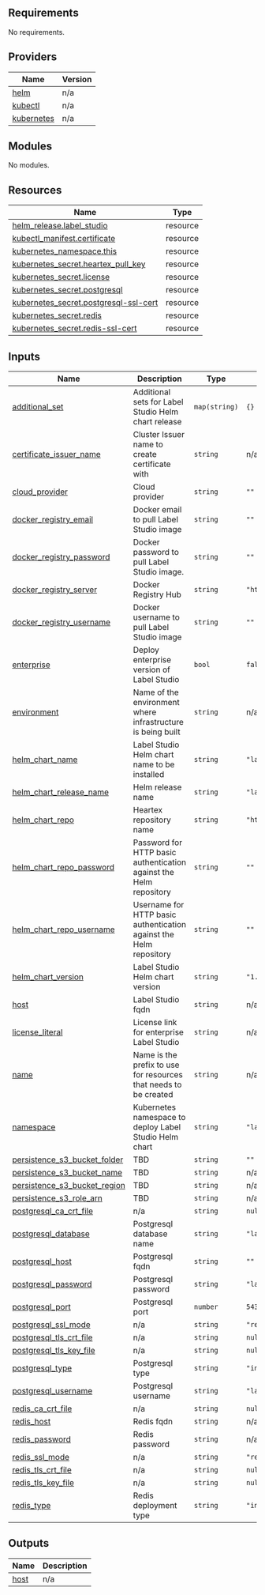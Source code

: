 <!-- BEGIN_TF_DOCS -->
## Requirements

No requirements.

## Providers

| Name | Version |
|------|---------|
| <a name="provider_helm"></a> [helm](#provider\_helm) | n/a |
| <a name="provider_kubectl"></a> [kubectl](#provider\_kubectl) | n/a |
| <a name="provider_kubernetes"></a> [kubernetes](#provider\_kubernetes) | n/a |

## Modules

No modules.

## Resources

| Name | Type |
|------|------|
| [helm_release.label_studio](https://registry.terraform.io/providers/hashicorp/helm/latest/docs/resources/release) | resource |
| [kubectl_manifest.certificate](https://registry.terraform.io/providers/gavinbunney/kubectl/latest/docs/resources/manifest) | resource |
| [kubernetes_namespace.this](https://registry.terraform.io/providers/hashicorp/kubernetes/latest/docs/resources/namespace) | resource |
| [kubernetes_secret.heartex_pull_key](https://registry.terraform.io/providers/hashicorp/kubernetes/latest/docs/resources/secret) | resource |
| [kubernetes_secret.license](https://registry.terraform.io/providers/hashicorp/kubernetes/latest/docs/resources/secret) | resource |
| [kubernetes_secret.postgresql](https://registry.terraform.io/providers/hashicorp/kubernetes/latest/docs/resources/secret) | resource |
| [kubernetes_secret.postgresql-ssl-cert](https://registry.terraform.io/providers/hashicorp/kubernetes/latest/docs/resources/secret) | resource |
| [kubernetes_secret.redis](https://registry.terraform.io/providers/hashicorp/kubernetes/latest/docs/resources/secret) | resource |
| [kubernetes_secret.redis-ssl-cert](https://registry.terraform.io/providers/hashicorp/kubernetes/latest/docs/resources/secret) | resource |

## Inputs

| Name | Description | Type | Default | Required |
|------|-------------|------|---------|:--------:|
| <a name="input_additional_set"></a> [additional\_set](#input\_additional\_set) | Additional sets for Label Studio Helm chart release | `map(string)` | `{}` | no |
| <a name="input_certificate_issuer_name"></a> [certificate\_issuer\_name](#input\_certificate\_issuer\_name) | Cluster Issuer name to create certificate with | `string` | n/a | yes |
| <a name="input_cloud_provider"></a> [cloud\_provider](#input\_cloud\_provider) | Cloud provider | `string` | `""` | no |
| <a name="input_docker_registry_email"></a> [docker\_registry\_email](#input\_docker\_registry\_email) | Docker email to pull Label Studio image | `string` | `""` | no |
| <a name="input_docker_registry_password"></a> [docker\_registry\_password](#input\_docker\_registry\_password) | Docker password to pull Label Studio image. | `string` | `""` | no |
| <a name="input_docker_registry_server"></a> [docker\_registry\_server](#input\_docker\_registry\_server) | Docker Registry Hub | `string` | `"https://index.docker.io/v2/"` | no |
| <a name="input_docker_registry_username"></a> [docker\_registry\_username](#input\_docker\_registry\_username) | Docker username to pull Label Studio image | `string` | `""` | no |
| <a name="input_enterprise"></a> [enterprise](#input\_enterprise) | Deploy enterprise version of Label Studio | `bool` | `false` | no |
| <a name="input_environment"></a> [environment](#input\_environment) | Name of the environment where infrastructure is being built | `string` | n/a | yes |
| <a name="input_helm_chart_name"></a> [helm\_chart\_name](#input\_helm\_chart\_name) | Label Studio Helm chart name to be installed | `string` | `"label-studio"` | no |
| <a name="input_helm_chart_release_name"></a> [helm\_chart\_release\_name](#input\_helm\_chart\_release\_name) | Helm release name | `string` | `"label-studio"` | no |
| <a name="input_helm_chart_repo"></a> [helm\_chart\_repo](#input\_helm\_chart\_repo) | Heartex repository name | `string` | `"https://charts.heartex.com/"` | no |
| <a name="input_helm_chart_repo_password"></a> [helm\_chart\_repo\_password](#input\_helm\_chart\_repo\_password) | Password for HTTP basic authentication against the Helm repository | `string` | `""` | no |
| <a name="input_helm_chart_repo_username"></a> [helm\_chart\_repo\_username](#input\_helm\_chart\_repo\_username) | Username for HTTP basic authentication against the Helm repository | `string` | `""` | no |
| <a name="input_helm_chart_version"></a> [helm\_chart\_version](#input\_helm\_chart\_version) | Label Studio Helm chart version | `string` | `"1.0.16"` | no |
| <a name="input_host"></a> [host](#input\_host) | Label Studio fqdn | `string` | n/a | yes |
| <a name="input_license_literal"></a> [license\_literal](#input\_license\_literal) | License link for enterprise Label Studio | `string` | n/a | yes |
| <a name="input_name"></a> [name](#input\_name) | Name is the prefix to use for resources that needs to be created | `string` | n/a | yes |
| <a name="input_namespace"></a> [namespace](#input\_namespace) | Kubernetes namespace to deploy Label Studio Helm chart | `string` | `"labelstudio"` | no |
| <a name="input_persistence_s3_bucket_folder"></a> [persistence\_s3\_bucket\_folder](#input\_persistence\_s3\_bucket\_folder) | TBD | `string` | `""` | no |
| <a name="input_persistence_s3_bucket_name"></a> [persistence\_s3\_bucket\_name](#input\_persistence\_s3\_bucket\_name) | TBD | `string` | n/a | yes |
| <a name="input_persistence_s3_bucket_region"></a> [persistence\_s3\_bucket\_region](#input\_persistence\_s3\_bucket\_region) | TBD | `string` | n/a | yes |
| <a name="input_persistence_s3_role_arn"></a> [persistence\_s3\_role\_arn](#input\_persistence\_s3\_role\_arn) | TBD | `string` | n/a | yes |
| <a name="input_postgresql_ca_crt_file"></a> [postgresql\_ca\_crt\_file](#input\_postgresql\_ca\_crt\_file) | n/a | `string` | `null` | no |
| <a name="input_postgresql_database"></a> [postgresql\_database](#input\_postgresql\_database) | Postgresql database name | `string` | `"labelstudio"` | no |
| <a name="input_postgresql_host"></a> [postgresql\_host](#input\_postgresql\_host) | Postgresql fqdn | `string` | `""` | no |
| <a name="input_postgresql_password"></a> [postgresql\_password](#input\_postgresql\_password) | Postgresql password | `string` | `"labelstudio"` | no |
| <a name="input_postgresql_port"></a> [postgresql\_port](#input\_postgresql\_port) | Postgresql port | `number` | `5432` | no |
| <a name="input_postgresql_ssl_mode"></a> [postgresql\_ssl\_mode](#input\_postgresql\_ssl\_mode) | n/a | `string` | `"require"` | no |
| <a name="input_postgresql_tls_crt_file"></a> [postgresql\_tls\_crt\_file](#input\_postgresql\_tls\_crt\_file) | n/a | `string` | `null` | no |
| <a name="input_postgresql_tls_key_file"></a> [postgresql\_tls\_key\_file](#input\_postgresql\_tls\_key\_file) | n/a | `string` | `null` | no |
| <a name="input_postgresql_type"></a> [postgresql\_type](#input\_postgresql\_type) | Postgresql type | `string` | `"internal"` | no |
| <a name="input_postgresql_username"></a> [postgresql\_username](#input\_postgresql\_username) | Postgresql username | `string` | `"labelstudio"` | no |
| <a name="input_redis_ca_crt_file"></a> [redis\_ca\_crt\_file](#input\_redis\_ca\_crt\_file) | n/a | `string` | `null` | no |
| <a name="input_redis_host"></a> [redis\_host](#input\_redis\_host) | Redis fqdn | `string` | n/a | yes |
| <a name="input_redis_password"></a> [redis\_password](#input\_redis\_password) | Redis password | `string` | n/a | yes |
| <a name="input_redis_ssl_mode"></a> [redis\_ssl\_mode](#input\_redis\_ssl\_mode) | n/a | `string` | `"required"` | no |
| <a name="input_redis_tls_crt_file"></a> [redis\_tls\_crt\_file](#input\_redis\_tls\_crt\_file) | n/a | `string` | `null` | no |
| <a name="input_redis_tls_key_file"></a> [redis\_tls\_key\_file](#input\_redis\_tls\_key\_file) | n/a | `string` | `null` | no |
| <a name="input_redis_type"></a> [redis\_type](#input\_redis\_type) | Redis deployment type | `string` | `"internal"` | no |

## Outputs

| Name | Description |
|------|-------------|
| <a name="output_host"></a> [host](#output\_host) | n/a |
<!-- END_TF_DOCS -->